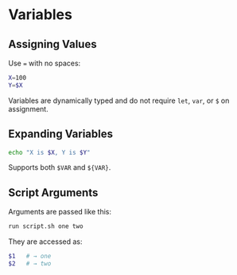 # Variables

## Assigning Values

Use `=` with no spaces:

```sh
X=100
Y=$X
```

Variables are dynamically typed and do not require `let`, `var`, or `$` on assignment.

## Expanding Variables

```sh
echo "X is $X, Y is $Y"
```

Supports both `$VAR` and `${VAR}`.

## Script Arguments

Arguments are passed like this:

```sh
run script.sh one two
```

They are accessed as:

```sh
$1   # → one
$2   # → two
```
